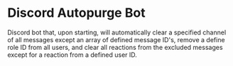 # Discord Autopurge Bot
Discord bot that, upon starting, will automatically clear a specified channel of all messages except an array of defined message ID's, remove a define role ID from all users, and clear all reactions from the excluded messages except for a reaction from a defined user ID.